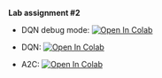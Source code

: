 __Lab assignment #2__

* DQN debug mode:
[![Open In Colab](https://colab.research.google.com/assets/colab-badge.svg)](https://colab.research.google.com/github/ml-mipt/ml-mipt/blob/advanced/homeworks/Lab2_RL/Lab2_DQN_debug.ipynb)

* DQN: [![Open In Colab](https://colab.research.google.com/assets/colab-badge.svg)](https://colab.research.google.com/github/ml-mipt/ml-mipt/blob/advanced/homeworks/Lab2_RL/Lab2_Atari_DQN.ipynb)

* A2C: [![Open In Colab](https://colab.research.google.com/assets/colab-badge.svg)](https://colab.research.google.com/github/ml-mipt/ml-mipt/blob/advanced/homeworks/Lab2_RL/Lab2_Atari_A2C.ipynb)